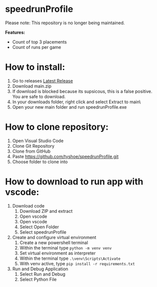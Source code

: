 # speedrunProfile
Please note: This repository is no longer being maintained.

**Features:**
- Count of top 3 placements
- Count of runs per game

# How to install:
1. Go to releases [Latest Release](https://github.com/tyshoe/speedrunProfile/releases/tag/v0.1.0)
2. Download main.zip
3. If download is blocked because its supsicous, this is a false positive.  You are safe to download.
4. In your downloads folder, right click and select Extract to main\
5. Open your new main folder and run speedrunProfile.exe

# How to clone repository:
1. Open Visual Studio Code
2. Clone Git Repository
3. Clone from GitHub
4. Paste https://github.com/tyshoe/speedrunProfile.git
5. Choose folder to clone into

# How to download to run app with vscode:
1. Download code
   1. Download ZIP and extract
   2. Open vscode
   3. Open vscode
   4. Select Open Folder
   5. Select speedrunProfile
2. Create and configure virtual environment
   1. Create a new powershell terminal 
   2. Within the terminal type `python -m venv venv`
   3. Set virtual environment as interpreter
   4. Within the terminal type `.\venv\Scripts\Activate`
   5. With venv active, type `pip install -r requirements.txt`
3. Run and Debug Application
   1. Select Run and Debug
   2. Select Python File
